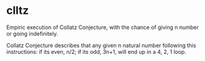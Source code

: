 # clltz
Empiric execution of Collatz Conjecture, with the chance of giving n number or going indefinitely.

Collatz Conjecture describes that any given n natural number following this instructions: if its even, n/2; if its odd, 3n+1, will end up in a 4, 2, 1 loop.

